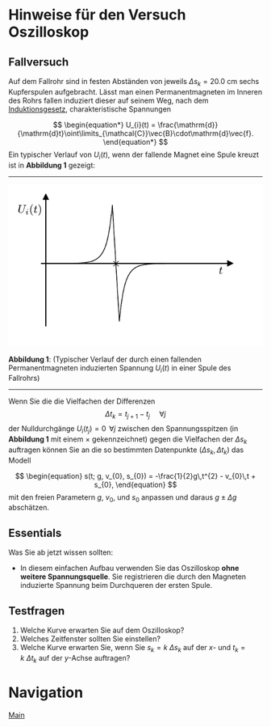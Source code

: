 # Hinweise für den Versuch Oszilloskop


## Fallversuch

Auf dem Fallrohr sind in festen Abständen von jeweils $\Delta s_{k}=20.0\  \mathrm{cm}$ sechs Kupferspulen aufgebracht. Lässt man einen Permanentmagneten im Inneren des Rohrs fallen induziert dieser auf seinem Weg, nach dem [Induktionsgesetz](https://de.wikipedia.org/wiki/Elektromagnetische_Induktion), charakteristische Spannungen 

$$
\begin{equation*}
U_{i}(t) = \frac{\mathrm{d}}{\mathrm{d}t}\oint\limits_{\mathcal{C}}\vec{B}\cdot\mathrm{d}\vec{f}.
\end{equation*}
$$
Ein typischer Verlauf von $U_{i}(t)$, wenn der fallende Magnet eine Spule kreuzt ist in **Abbildung 1** gezeigt:

---

<img src="../figures/InduktionsSpannung.png" width="900" style="zoom:100%;" />

**Abbildung 1**: (Typischer Verlauf der durch einen fallenden Permanentmagneten induzierten Spannung $U_{i}(t)$ in einer Spule des Fallrohrs)

---

Wenn Sie die die Vielfachen der Differenzen 
$$
\begin{equation*}
\Delta t_{k} = t_{j+1}-t_{j}\,\quad \forall j
\end{equation*}
$$
der Nulldurchgänge $U_{i}(t_{j})=0\,\ \forall j$ zwischen den Spannungsspitzen (in **Abbildung 1** mit einem $\times$ gekennzeichnet) gegen die Vielfachen der $\Delta s_{k}$ auftragen können Sie an die so bestimmten Datenpunkte $(\Delta s_{k},\Delta t_{k})$ das Modell

$$
\begin{equation}
s(t; g, v_{0}, s_{0}) = -\frac{1}{2}g\,t^{2} - v_{0}\,t + s_{0},
\end{equation}
$$
mit den freien Parametern $g$, $v_{0}$, und $s_{0}$ anpassen und daraus $g\pm\Delta g$ abschätzen.

## Essentials

Was Sie ab jetzt wissen sollten:

- In diesem einfachen Aufbau verwenden Sie das Oszilloskop **ohne weitere Spannungsquelle**. Sie registrieren die durch den Magneten induzierte Spannung beim Durchqueren der ersten Spule.  


## Testfragen

1. Welche Kurve erwarten Sie auf dem Oszilloskop? 
2. Welches Zeitfenster sollten Sie einstellen?
3. Welche Kurve erwarten Sie, wenn Sie $s_{k}=k\ \Delta s_{k}$ auf der $x$- und $t_{k}=k\ \Delta t_{k}$ auf der $y$-Achse auftragen?

#  Navigation

[Main](https://gitlab.kit.edu/kit/etp-lehre/p1-praktikum/students/-/tree/main/Oszilloskop)

